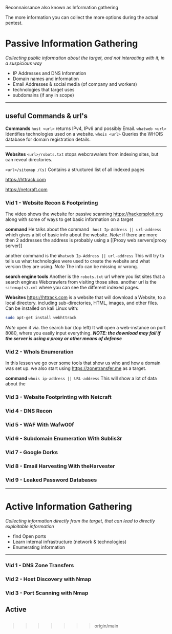 Reconnaissance also known as Information gathering 

The more information you can collect the more options during the actual pentest.

# Passive Information Gathering
*Collecting public information about the target, and not interacting with it, in a suspicious way*
- IP Addresses and DNS Information
- Domain names and information
- Email Addresses & social media (of company and workers)
- technologies that target uses
- subdomains (if any in scope)
-----
## useful Commands & url's
**Commands**
`host <url>` returns IPv4, IPv6 and possibly Email.
`whatweb <url>` Identifies technologies used on a website.
`whois <url>` Queries the WHOIS database for domain registration details.

----
**Websites**
`<url>/robots.txt`
stops webcrawalers from indexing sites, but can reveal directories.

`<url>/sitemap /(s)`
Contains a structured list of all indexed pages

https://httrack.com

https://netcraft.com 

### Vid 1 - Website Recon & Footprinting 
The video shows the website for passive scanning https://hackersploit.org
along with some of ways to get basic information on a target

**command**
He talks about the command ` host Ip-Address || url-address`  
which gives a bit of basic info about the website.
*Note:* if there are more then 2 addresses the address is probably using a [[Proxy web servers|proxy server]]

another command is the `Whatweb Ip-Address || url-address` 
This will try to tells us what technologies were used to create the website and what version they are using.
*Note* The info can be missing or wrong.

**search engine tools**
Another is the `robots.txt` url where you list sites that a search engines Webcrawlers from visiting those sites.
another url is the `sitemap(s).xml` where you can see the different indexed pages.


**Websites**
https://httrack.com is a website that will download a Website, to a local directory. including 
sub-directories, HTML, images, and other files.
Can be installed on kali Linux with:
```bash
sudo apt-get install webhttrack
```
*Note* open it via. the search bar (top left)
 It will open a web-instance on port 8080, where you easily input everything.
 ***NOTE: the download may fail if the server is using a proxy or other means of defense***
### Vid 2 - WhoIs Enumeration
In this lessen we go over some tools that show us who and how a domain was set up.
we also start using https://zonetransfer.me as a target.


**command**
`whois ip-address || URL-address`
This will show a lot of data about the
### Vid 3 - Website Footprinting with Netcraft
### Vid 4 - DNS Recon
### Vid 5 - WAF With Wafw00f

### Vid 6 - Subdomain Enumeration With Sublis3r
### Vid 7 - Google Dorks
### Vid 8 - Email Harvesting With theHarvester
### Vid 9 - Leaked Password Databases


----
# Active Information Gathering
*Collecting information directly from the target, that can lead to directly exploitable information*
- find Open ports
- Learn internal infrastructure (network & technologies)
- Enumerating information
----

### Vid 1 - DNS Zone Transfers
### Vid 2 - Host Discovery with Nmap
### Vid 3 - Port Scanning with Nmap






## Active




## 

>>>>>>> origin/main






